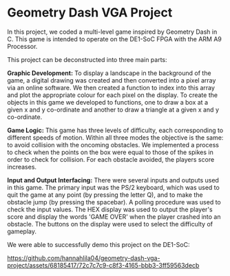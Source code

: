 # Geometry Dash VGA Project
 In this project, we coded a multi-level game inspired by Geometry Dash in C. This game is intended to operate on the DE1-SoC FPGA with the ARM A9 Processor. 

 This project can be deconstructed into three main parts:

**Graphic Development:** To display a landscape in the background of the game, a digital drawing was created and then converted into a pixel array via an online software. We then created a function to index into this array and plot the appropriate colour for each pixel on the display. To create the objects in this game we developed to functions, one to draw a box at a given x and y co-ordinate and another to draw a triangle at a given x and y co-ordinate.

**Game Logic:** This game has three levels of difficulty, each corresponding to different speeds of motion. Within all three modes the objective is the same: to avoid collision with the oncoming obstacles. We implemented a process to check when the points on the box were equal to those of the spikes in order to check for collision. For each obstacle avoided, the players score increases.

**Input and Output Interfacing:** There were several inputs and outputs used in this game. The primary input was the PS/2 keyboard, which was used to quit the game at any point (by pressing the letter Q), and to make the obstacle jump (by pressing the spacebar). A polling procedure was used to check the input values. The HEX display was used to output the player's score and display the words 'GAME OVER' when the player crashed into an obstacle. The buttons on the display were used to select the difficulty of gameplay.

We were able to successfully demo this project on the DE1-SoC:

https://github.com/hannahlila04/geometry-dash-vga-project/assets/68185417/72c7c7c9-c8f3-4165-bbb3-3ff59563decb

